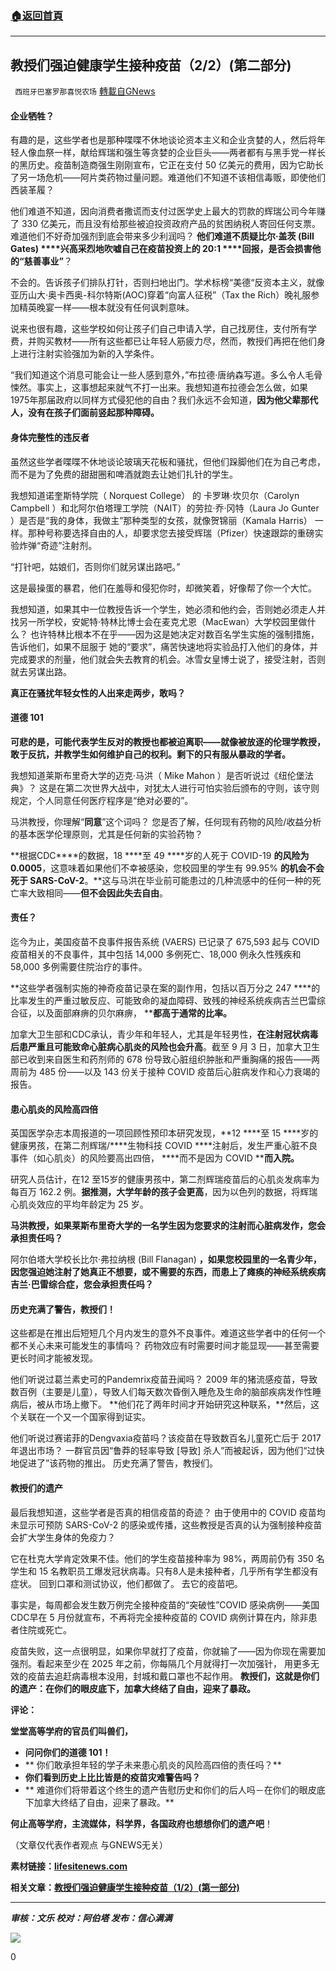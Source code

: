 ###  [:house:返回首頁](https://github.com/ourhimalayas/txt)
---


## 教授们强迫健康学生接种疫苗（2/2）(第二部分)
` 西班牙巴塞罗那喜悦农场` [轉載自GNews](https://gnews.org/zh-hans/1544016/)

#### **企业牺牲？**

有趣的是，这些学者也是那种喋喋不休地谈论资本主义和企业贪婪的人，然后将年轻人像血祭一样，献给辉瑞和强生等贪婪的企业巨头——两者都有与黑手党一样长的黑历史。疫苗制造商强生刚刚宣布，它正在支付 50 亿美元的费用，因为它助长了另一场危机——阿片类药物过量问题。难道他们不知道不该相信毒贩，即使他们西装革履？

他们难道不知道，因向消费者撒谎而支付过医学史上最大的罚款的辉瑞公司今年赚了 330 亿美元，而且没有给那些被迫投资政府产品的贫困纳税人寄回任何支票。难道他们不好奇加强剂到底会带来多少利润吗？ **他们难道不质疑比尔·盖茨 (Bill Gates) ****兴高采烈地吹嘘自己在疫苗投资上的 20:1 ****回报，是否会损害他的“慈善事业”**？

不会的。告诉孩子们排队打针，否则扫地出门。学术标榜“美德“反资本主义，就像 亚历山大·奥卡西奥-科尔特斯(AOC)穿着“向富人征税”（Tax the Rich）晚礼服参加精英晚宴一样——根本就没有任何讽刺意味。

说来也很有趣，这些学校如何让孩子们自己申请入学，自己找房住，支付所有学费，并购买教材——所有这些都已让年轻人筋疲力尽，然而，教授们再把在他们身上进行注射实验强加为新的入学条件。

“我们知道这个消息可能会让一些人感到意外，”布拉德·唐纳森写道。多么令人毛骨悚然。事实上，这事想起来就气不打一出来。我想知道布拉德会怎么做，如果1975年那届政府以同样方式侵犯他的自由？我们永远不会知道，**因为他父辈那代人，没有在孩子们面前竖起那种障碍。**

#### **身体完整性的违反者**

虽然这些学者喋喋不休地谈论玻璃天花板和骚扰，但他们跺脚他们在为自己考虑，而不是为了免费的甜甜圈和啤酒就跑去让她们扎针的学生。

我想知道诺奎斯特学院（ Norquest College） 的 卡罗琳·坎贝尔（Carolyn Campbell ）和北阿尔伯塔理工学院（NAIT）的劳拉·乔·冈特（Laura Jo Gunter ）是否是“我的身体，我做主”那种类型的女孩，就像贺锦丽（Kamala Harris） 一样。那种号称要选择自由的人，却要求您去接受辉瑞（Pfizer）快速跟踪的重磅实验炸弹“奇迹”注射剂。

“打针吧，姑娘们，否则你们就另谋出路吧。”

这是最操蛋的暴君，他们在羞辱和侵犯你时，却微笑着，好像帮了你一个大忙。

我想知道，如果其中一位教授告诉一个学生，她必须和他约会，否则她必须走人并找另一所学校，安妮特·特林比博士会在麦克尤恩（MacEwan）大学校园里做什么？ 也许特林比根本不在乎——因为这是她决定对数百名学生实施的强制措施，告诉他们，如果不屈服于 她的“要求”，痛苦快速地将实验品打入他们的身体，并完成要求的剂量，他们就会失去教育的机会。冰雪女皇博士说了，接受注射，否则就去另谋出路。

**真正在骚扰年轻女性的人出来走两步，敢吗？**

#### **道德 101**

**可悲的是，可能代表学生反对的教授也都被迫离职——就像被放逐的伦理学教授，敢于反抗，并教学生如何维护自己的权利。剩下的只有服从暴政的学者。**

我想知道莱斯布里奇大学的迈克·马洪（ Mike Mahon ）是否听说过《纽伦堡法典》？ 这是在第二次世界大战中，对犹太人进行可怕实验后颁布的守则，该守则规定，个人同意任何医疗程序是“绝对必要的”。

马洪教授，你理解“**同意**”这个词吗？ 您是否了解，任何现有药物的风险/收益分析的基本医学伦理原则，尤其是任何新的实验药物？

**根据CDC****的数据，18 ****至 49 ****岁的人死于 COVID-19 ****的风险为 0.0005****，这意味着如果他们不幸被感染，您校园里的学生有 99.95% ****的机会不会死于 SARS-CoV-2****。**这与马洪在毕业前可能患过的几种流感中的任何一种的死亡率大致相同——**但不会因此失去自由**。

#### **责任？**

迄今为止，美国疫苗不良事件报告系统 (VAERS) 已记录了 675,593 起与 COVID 疫苗相关的不良事件，其中包括 14,000 多例死亡、18,000 例永久性残疾和 58,000 多例需要住院治疗的事件。

**这些学者强制实施的神奇疫苗记录在案的副作用，包括以百万分之 247 ****的比率发生的严重过敏反应、可能致命的凝血障碍、致残的神经系统疾病吉兰巴雷综合征，以及面部麻痹的贝尔麻痹， ****都高于通常的比率。**

加拿大卫生部和CDC承认，青少年和年轻人，尤其是年轻男性，**在注射冠状病毒后患严重且可能致命心脏病心肌炎的风险也会升高**。截至 9 月 3 日，加拿大卫生部已收到来自医生和药剂师的 678 份导致心脏组织肿胀和严重胸痛的报告——两周前为 485 份——以及 143 份关于接种 COVID 疫苗后心脏病发作和心力衰竭的报告。

#### **患心肌炎的风险高四倍**

英国医学杂志本周报道的一项回顾性预印本研究发现，**12 ****至 15 ****岁的健康男孩，在第二剂辉瑞/****生物科技 COVID ****注射后，发生严重心脏不良事件（如心肌炎）的风险要高出四倍， ****而不是因为 COVID ****而入院。**

研究人员估计，在12 至15岁的健康男孩中，第二剂辉瑞疫苗后的心肌炎发病率为每百万 162.2 例。**据推测，大学年龄的孩子会更高**，因为以色列的数据，将辉瑞心肌炎效应的平均年龄定为 25 岁。

**马洪教授，如果莱斯布里奇大学的一名学生因为您要求的注射而心脏病发作，您会承担责任吗？**

阿尔伯塔大学校长比尔·弗拉纳根 (Bill Flanagan) **，如果您校园里的一名青少年，因您强迫她注射了她真正不想要，或不需要的东西，而患上了瘫痪的神经系统疾病吉兰·巴雷综合症，您会承担责任吗？**

#### **历史充满了警告，教授们！**

这些都是在推出后短短几个月内发生的意外不良事件。难道这些学者中的任何一个都不关心未来可能发生的事情吗？ 药物效应有时需要时间才能显现——甚至需要更长时间才能被发现。

他们听说过葛兰素史可的Pandemrix疫苗丑闻吗？ 2009 年的猪流感疫苗，导致数百例（主要是儿童），导致人们每天数次昏倒入睡危及生命的脑部疾病发作性睡病后，被从市场上撤下。 **他们花了两年时间才开始研究这种联系，**然后，这个关联在一个又一个国家得到证实。

他们听说过赛诺菲的Dengvaxia疫苗吗？该疫苗在导致数百名儿童死亡后于 2017 年退出市场？ 一群官员因“鲁莽的轻率导致 [导致] 杀人”而被起诉，因为他们“过快地促进了”该药物的推出。 历史充满了警告，教授们。

#### **教授们的遗产**

最后我想知道，这些学者是否真的相信疫苗的奇迹？ 由于使用中的 COVID 疫苗均未显示可预防 SARS-CoV-2 的感染或传播，这些教授是否真的认为强制接种疫苗会扩大学生身体的免疫力？

它在杜克大学肯定效果不佳。他们的学生疫苗接种率为 98%，两周前仍有 350 名学生和 15 名教职员工爆发冠状病毒。只有8人是未接种者，几乎所有学生都没有症状。 回到口罩和测试协议，他们都做了。 去它的疫苗吧。

事实是，每周都会发生数万例完全接种疫苗的“突破性”COVID 感染病例——美国CDC早在 5 月份就宣布，不再将完全接种疫苗的 COVID 病例计算在内，除非患者住院或死亡。

疫苗失败，这一点很明显，如果你早就打了疫苗，你就输了——因为你现在需要加强剂。看起来至少在 2025 年之前，你每隔几个月就得打一次加强针， 用更多无效的疫苗去追赶病毒根本没用，封城和戴口罩也不起作用。 **教授们，这就是你们的遗产：在你们的眼皮底下，加拿大终结了自由，迎来了暴政。**

**评论：**

**堂堂高等学府的官员们叫兽们，**

- **问问你们的道德 101！**
- ** 你们敢承担年轻的学子未来患心肌炎的风险高四倍的责任吗？**
- **你们看到历史上比比皆是的疫苗灾难警告吗？**
- ** 难道你们将带着这个终生的遗产告慰历史和你们的后人吗－在你们的眼皮底下加拿大终结了自由，迎来了暴政。**


**何止高等学府，主流媒体，科学界，各国政府也想想你们的遗产吧**！

（文章仅代表作者观点 与GNEWS无关）

**素材链接：**[**lifesitenews.com**](https://www.lifesitenews.com/blogs/questions-for-academics-coercing-students-into-taking-covid-shots/)

**相关文章：[教授们强迫健康学生接种疫苗（1/2）(第一部分)](https://gnews.org/zh-hans/1542351/)**

* * *

***审核：文乐
校对：阿伯塔
发布：信心满满***

![](https://assets.gnews.org/wp-content/uploads/2021/09/GNEWS_CH..jpeg)

0
